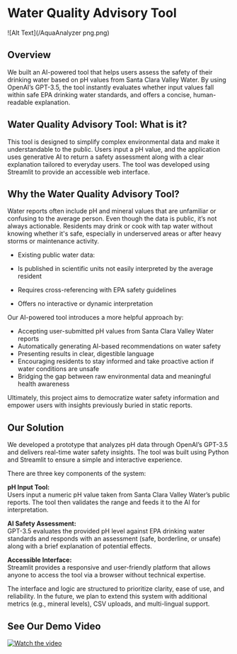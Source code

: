 # Water Quality Advisory Tool

<!--
![GitHub Logo](/CASExplorer.png) 
-->
![Alt Text](/AquaAnalyzer png.png)

##

## Overview

We built an AI-powered tool that helps users assess the safety of their drinking water based on pH values from Santa Clara Valley Water. By using OpenAI’s GPT-3.5, the tool instantly evaluates whether input values fall within safe EPA drinking water standards, and offers a concise, human-readable explanation.

## Water Quality Advisory Tool: What is it?

This tool is designed to simplify complex environmental data and make it understandable to the public. Users input a pH value, and the application uses generative AI to return a safety assessment along with a clear explanation tailored to everyday users. The tool was developed using Streamlit to provide an accessible web interface.

## Why the Water Quality Advisory Tool?

Water reports often include pH and mineral values that are unfamiliar or confusing to the average person. Even though the data is public, it’s not always actionable. Residents may drink or cook with tap water without knowing whether it's safe, especially in underserved areas or after heavy storms or maintenance activity.

- Existing public water data:

- Is published in scientific units not easily interpreted by the average resident  
- Requires cross-referencing with EPA safety guidelines  
- Offers no interactive or dynamic interpretation  

Our AI-powered tool introduces a more helpful approach by:

- Accepting user-submitted pH values from Santa Clara Valley Water reports  
- Automatically generating AI-based recommendations on water safety  
- Presenting results in clear, digestible language  
- Encouraging residents to stay informed and take proactive action if water conditions are unsafe  
- Bridging the gap between raw environmental data and meaningful health awareness  

Ultimately, this project aims to democratize water safety information and empower users with insights previously buried in static reports.

## Our Solution

We developed a prototype that analyzes pH data through OpenAI’s GPT-3.5 and delivers real-time water safety insights. The tool was built using Python and Streamlit to ensure a simple and interactive experience.

There are three key components of the system:

**pH Input Tool:**  
Users input a numeric pH value taken from Santa Clara Valley Water’s public reports. The tool then validates the range and feeds it to the AI for interpretation.

**AI Safety Assessment:**  
GPT-3.5 evaluates the provided pH level against EPA drinking water standards and responds with an assessment (safe, borderline, or unsafe) along with a brief explanation of potential effects.

**Accessible Interface:**  
Streamlit provides a responsive and user-friendly platform that allows anyone to access the tool via a browser without technical expertise.

The interface and logic are structured to prioritize clarity, ease of use, and reliability. In the future, we plan to extend this system with additional metrics (e.g., mineral levels), CSV uploads, and multi-lingual support.

## See Our Demo Video
[![Watch the video](demovid_icon.png)](https://www.youtube.com/watch?v=your_demo_link_here) 

<!--
[![IMAGE ALT TEXT HERE](/CASExplorer.png)](https://youtu.be/your_demo_link_here)
-->
